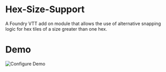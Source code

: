 # Hex-Size-Support
A Foundry VTT add on module that allows the use of alternative snapping logic for hex tiles of a size greater than one hex.

# Demo
![Configure Demo](https://imgur.com/a/eOpy4t3)
